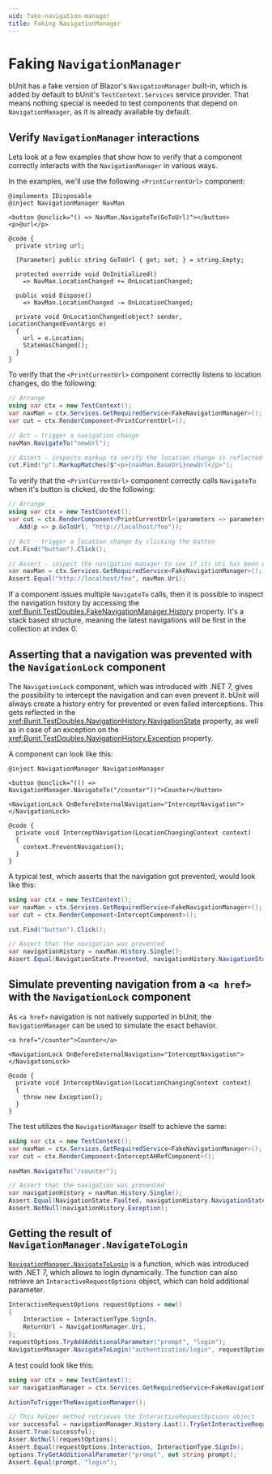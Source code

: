 ```yaml
---
uid: fake-navigation-manager
title: Faking NavigationManager
---
```


# Faking `NavigationManager`

bUnit has a fake version of Blazor's `NavigationManager` built-in, which is added by default to bUnit's `TestContext.Services` service provider. That means nothing special is needed to test components that depend on `NavigationManager`, as it is already available by default.

## Verify `NavigationManager` interactions

Lets look at a few examples that show how to verify that a component correctly interacts with the `NavigationManager` in various ways.

In the examples, we'll use the following `<PrintCurrentUrl>` component:

```cshtml
@implements IDisposable
@inject NavigationManager NavMan

<button @onclick="() => NavMan.NavigateTo(GoToUrl)"></button>
<p>@url</p>

@code {
  private string url;

  [Parameter] public string GoToUrl { get; set; } = string.Empty;

  protected override void OnInitialized()
    => NavMan.LocationChanged += OnLocationChanged;

  public void Dispose()
    => NavMan.LocationChanged -= OnLocationChanged;

  private void OnLocationChanged(object? sender, LocationChangedEventArgs e)
  {
    url = e.Location;
    StateHasChanged();
  }
}
```

To verify that the `<PrintCurrentUrl>` component correctly listens to location changes, do the following:

```csharp
// Arrange
using var ctx = new TestContext();
var navMan = ctx.Services.GetRequiredService<FakeNavigationManager>();
var cut = ctx.RenderComponent<PrintCurrentUrl>();

// Act - trigger a navigation change
navMan.NavigateTo("newUrl");

// Assert - inspects markup to verify the location change is reflected there
cut.Find("p").MarkupMatches($"<p>{navMan.BaseUri}newUrl</p>");
```

To verify that the `<PrintCurrentUrl>` component correctly calls `NavigateTo` when it's button is clicked, do the following:

```csharp
// Arrange
using var ctx = new TestContext();
var cut = ctx.RenderComponent<PrintCurrentUrl>(parameters => parameters
  .Add(p => p.GoToUrl, "http://localhost/foo"));

// Act - trigger a location change by clicking the button
cut.Find("button").Click();

// Assert - inspect the navigation manager to see if its Uri has been updated.
var navMan = ctx.Services.GetRequiredService<FakeNavigationManager>();
Assert.Equal("http://localhost/foo", navMan.Uri);
```

If a component issues multiple `NavigateTo` calls, then it is possible to inspect the navigation history by accessing the <xref:Bunit.TestDoubles.FakeNavigationManager.History> property. It's a stack based structure, meaning the latest navigations will be first in the collection at index 0.

## Asserting that a navigation was prevented with the `NavigationLock` component

The `NavigationLock` component, which was introduced with .NET 7, gives the possibility to intercept the navigation and can even prevent it. bUnit will always create a history entry for prevented or even failed interceptions. This gets reflected in the <xref:Bunit.TestDoubles.NavigationHistory.NavigationState> property, as well as in case of an exception on the <xref:Bunit.TestDoubles.NavigationHistory.Exception> property.

A component can look like this:
```razor
@inject NavigationManager NavigationManager

<button @onclick="(() => NavigationManager.NavigateTo("/counter"))">Counter</button> 

<NavigationLock OnBeforeInternalNavigation="InterceptNavigation"></NavigationLock>

@code {
  private void InterceptNavigation(LocationChangingContext context)
  {
    context.PreventNavigation();
  }
}
```

A typical test, which asserts that the navigation got prevented, would look like this:

```csharp
using var ctx = new TestContext();
var navMan = ctx.Services.GetRequiredService<FakeNavigationManager>();
var cut = ctx.RenderComponent<InterceptComponent>();

cut.Find("button").Click();

// Assert that the navigation was prevented
var navigationHistory = navMan.History.Single();
Assert.Equal(NavigationState.Prevented, navigationHistory.NavigationState);
```

## Simulate preventing navigation from a `<a href>` with the `NavigationLock` component

As `<a href>` navigation is not natively supported in bUnit, the `NavigationManager` can be used to simulate the exact behavior.

```razor
<a href="/counter">Counter</a>

<NavigationLock OnBeforeInternalNavigation="InterceptNavigation"></NavigationLock>

@code {
  private void InterceptNavigation(LocationChangingContext context)
  {
    throw new Exception();
  }
}
```

The test utilizes the `NavigationManager` itself to achieve the same:

```csharp
using var ctx = new TestContext();
var navMan = ctx.Services.GetRequiredService<FakeNavigationManager>();
var cut = ctx.RenderComponent<InterceptAHRefComponent>();

navMan.NavigateTo("/counter");

// Assert that the navigation was prevented
var navigationHistory = navMan.History.Single();
Assert.Equal(NavigationState.Faulted, navigationHistory.NavigationState);
Assert.NotNull(navigationHistory.Exception);
```

## Getting the result of `NavigationManager.NavigateToLogin`
[`NavigationManager.NavigateToLogin`](https://learn.microsoft.com/en-us/dotnet/api/microsoft.aspnetcore.components.navigationmanager.navigateto?view=aspnetcore-7.0) is a function, which was introduced with .NET 7, which allows to login dynamically. The function can also retrieve an `InteractiveRequestOptions` object, which can hold additional parameter.

```csharp
InteractiveRequestOptions requestOptions = new()
{
    Interaction = InteractionType.SignIn,
    ReturnUrl = NavigationManager.Uri,
};
requestOptions.TryAddAdditionalParameter("prompt", "login");
NavigationManager.NavigateToLogin("authentication/login", requestOptions);
```

A test could look like this:
```csharp
using var ctx = new TestContext();
var navigationManager = ctx.Services.GetRequiredService<FakeNavigationManager>();

ActionToTriggerTheNavigationManager();

// This helper method retrieves the InteractiveRequestOptions object
var successful = navigationManager.History.Last().TryGetInteractiveRequestOptions(out var requestOptions);
Assert.True(successful);
Asser.NotNull(requestOptions);
Assert.Equal(requestOptions.Interaction, InteractionType.SignIn);
options.TryGetAdditionalParameter("prompt", out string prompt);
Assert.Equal(prompt, "login");
```
